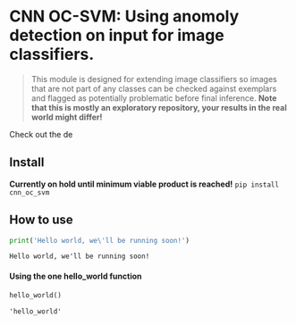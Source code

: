 # CNN OC-SVM: Using anomoly detection on input for image classifiers.
> This module is designed for extending image classifiers so images that are not part of any classes can be checked against exemplars and flagged as potentially problematic before final inference. **Note that this is mostly an exploratory repository, your results in the real world might differ!**


Check out the de

## Install

**Currently on hold until minimum viable product is reached!**
`pip install cnn_oc_svm`

## How to use

```python
print('Hello world, we\'ll be running soon!')
```

    Hello world, we'll be running soon!


#### Using the one hello_world function

```python
hello_world()
```




    'hello_world'


